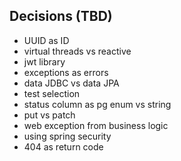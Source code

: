 ## Decisions (TBD)
- UUID as ID
- virtual threads vs reactive
- jwt library
- exceptions as errors
- data JDBC vs data JPA
- test selection
- status column as pg enum vs string
- put vs patch
- web exception from business logic
- using spring security
- 404 as return code